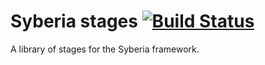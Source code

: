 Syberia stages [![Build Status](https://travis-ci.org/robertzk/syberiaStages.svg?branch=master)](https://travis-ci.org/robertzk/syberiaStages.svg?branch=master)
=============

A library of stages for the Syberia framework.

